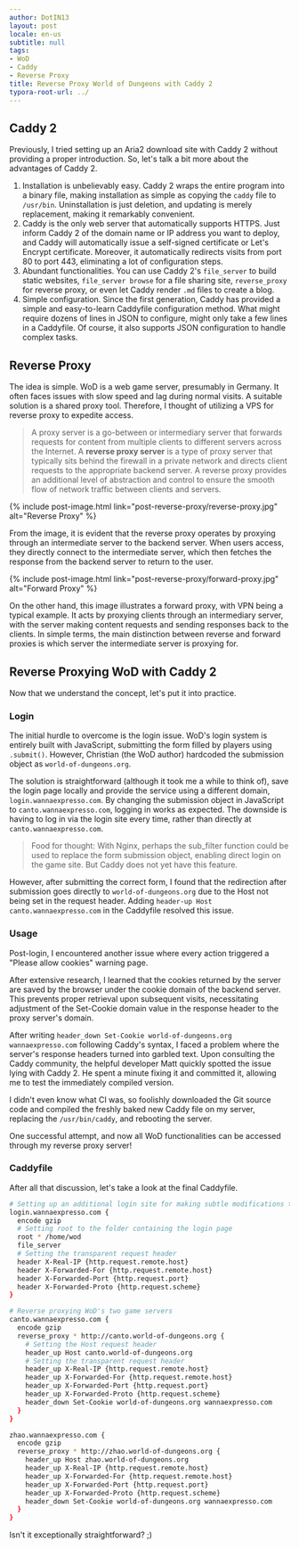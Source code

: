 ```yaml
---
author: DotIN13
layout: post
locale: en-us
subtitle: null
tags:
- WoD
- Caddy
- Reverse Proxy
title: Reverse Proxy World of Dungeons with Caddy 2
typora-root-url: ../
---
```


## Caddy 2

Previously, I tried setting up an Aria2 download site with Caddy 2 without providing a proper introduction. So, let's talk a bit more about the advantages of Caddy 2.

1. Installation is unbelievably easy.
   Caddy 2 wraps the entire program into a binary file, making installation as simple as copying the `caddy` file to `/usr/bin`. Uninstallation is just deletion, and updating is merely replacement, making it remarkably convenient.
2. Caddy is the only web server that automatically supports HTTPS.
   Just inform Caddy 2 of the domain name or IP address you want to deploy, and Caddy will automatically issue a self-signed certificate or Let's Encrypt certificate. Moreover, it automatically redirects visits from port 80 to port 443, eliminating a lot of configuration steps.
3. Abundant functionalities.
   You can use Caddy 2's `file_server` to build static websites, `file_server browse` for a file sharing site, `reverse_proxy` for reverse proxy, or even let Caddy render `.md` files to create a blog.
4. Simple configuration.
   Since the first generation, Caddy has provided a simple and easy-to-learn Caddyfile configuration method. What might require dozens of lines in JSON to configure, might only take a few lines in a Caddyfile. Of course, it also supports JSON configuration to handle complex tasks.

## Reverse Proxy

The idea is simple. WoD is a web game server, presumably in Germany. It often faces issues with slow speed and lag during normal visits. A suitable solution is a shared proxy tool. Therefore, I thought of utilizing a VPS for reverse proxy to expedite access.

> A proxy server is a go-between or intermediary server that forwards requests for content from multiple clients to different servers across the Internet. A **reverse proxy server** is a type of proxy server that typically sits behind the firewall in a private network and directs client requests to the appropriate backend server. A reverse proxy provides an additional level of abstraction and control to ensure the smooth flow of network traffic between clients and servers.

{% include post-image.html link="post-reverse-proxy/reverse-proxy.jpg" alt="Reverse Proxy" %}

From the image, it is evident that the reverse proxy operates by proxying through an intermediate server to the backend server. When users access, they directly connect to the intermediate server, which then fetches the response from the backend server to return to the user.

{% include post-image.html link="post-reverse-proxy/forward-proxy.jpg" alt="Forward Proxy" %}

On the other hand, this image illustrates a forward proxy, with VPN being a typical example. It acts by proxying clients through an intermediary server, with the server making content requests and sending responses back to the clients. In simple terms, the main distinction between reverse and forward proxies is which server the intermediate server is proxying for.

## Reverse Proxying WoD with Caddy 2

Now that we understand the concept, let's put it into practice.

### Login

The initial hurdle to overcome is the login issue. WoD's login system is entirely built with JavaScript, submitting the form filled by players using `.submit()`. However, Christian (the WoD author) hardcoded the submission object as `world-of-dungeons.org`.

The solution is straightforward (although it took me a while to think of), save the login page locally and provide the service using a different domain, `login.wannaexpresso.com`. By changing the submission object in JavaScript to `canto.wannaexpresso.com`, logging in works as expected. The downside is having to log in via the login site every time, rather than directly at `canto.wannaexpresso.com`.

> Food for thought: With Nginx, perhaps the sub_filter function could be used to replace the form submission object, enabling direct login on the game site. But Caddy does not yet have this feature.

However, after submitting the correct form, I found that the redirection after submission goes directly to `world-of-dungeons.org` due to the Host not being set in the request header. Adding `header-up Host canto.wannaexpresso.com` in the Caddyfile resolved this issue.

### Usage

Post-login, I encountered another issue where every action triggered a "Please allow cookies" warning page.

After extensive research, I learned that the cookies returned by the server are saved by the browser under the cookie domain of the backend server. This prevents proper retrieval upon subsequent visits, necessitating adjustment of the Set-Cookie domain value in the response header to the proxy server's domain.

After writing `header_down Set-Cookie world-of-dungeons.org wannaexpresso.com` following Caddy's syntax, I faced a problem where the server's response headers turned into garbled text. Upon consulting the Caddy community, the helpful developer Matt quickly spotted the issue lying with Caddy 2. He spent a minute fixing it and committed it, allowing me to test the immediately compiled version.

I didn't even know what CI was, so foolishly downloaded the Git source code and compiled the freshly baked new Caddy file on my server, replacing the `/usr/bin/caddy`, and rebooting the server.

One successful attempt, and now all WoD functionalities can be accessed through my reverse proxy server!

### Caddyfile

After all that discussion, let's take a look at the final Caddyfile.

```bash
# Setting up an additional login site for making subtle modifications to internal web pages
login.wannaexpresso.com {
  encode gzip
  # Setting root to the folder containing the login page
  root * /home/wod
  file_server
  # Setting the transparent request header
  header X-Real-IP {http.request.remote.host}
  header X-Forwarded-For {http.request.remote.host}
  header X-Forwarded-Port {http.request.port}
  header X-Forwarded-Proto {http.request.scheme}
}

# Reverse proxying WoD's two game servers
canto.wannaexpresso.com {
  encode gzip
  reverse_proxy * http://canto.world-of-dungeons.org {
    # Setting the Host request header
    header_up Host canto.world-of-dungeons.org
    # Setting the transparent request header
    header_up X-Real-IP {http.request.remote.host}
    header_up X-Forwarded-For {http.request.remote.host}
    header_up X-Forwarded-Port {http.request.port}
    header_up X-Forwarded-Proto {http.request.scheme}
    header_down Set-Cookie world-of-dungeons.org wannaexpresso.com
  }
}

zhao.wannaexpresso.com {
  encode gzip
  reverse_proxy * http://zhao.world-of-dungeons.org {
    header_up Host zhao.world-of-dungeons.org
    header_up X-Real-IP {http.request.remote.host}
    header_up X-Forwarded-For {http.request.remote.host}
    header_up X-Forwarded-Port {http.request.port}
    header_up X-Forwarded-Proto {http.request.scheme}
    header_down Set-Cookie world-of-dungeons.org wannaexpresso.com
  }
}
```

Isn't it exceptionally straightforward? ;)
